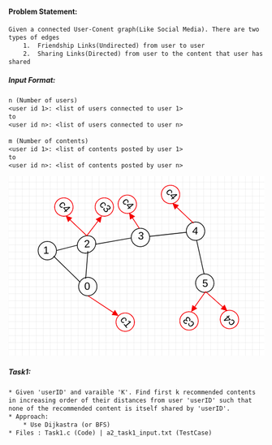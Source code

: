 #### Problem Statement:
    Given a connected User-Conent graph(Like Social Media). There are two types of edges
        1.  Friendship Links(Undirected) from user to user
        2.  Sharing Links(Directed) from user to the content that user has shared


##### Input Format:
    n (Number of users)
    <user id 1>: <list of users connected to user 1>
    to
    <user id n>: <list of users connected to user n>

    m (Number of contents)
    <user id 1>: <list of contents posted by user 1>
    to
    <user id n>: <list of contents posted by user n>
![Snap](screens/graphExample.png)


##### Task1:
    * Given 'userID' and varaible 'K'. Find first k recommended contents in increasing order of their distances from user 'userID' such that none of the recommended content is itself shared by 'userID'. 
    * Approach: 
        * Use Dijkastra (or BFS)
    * Files : Task1.c (Code) | a2_task1_input.txt (TestCase)